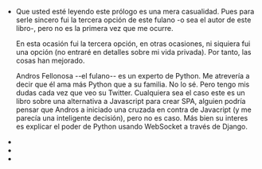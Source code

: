 - Que usted esté leyendo este prólogo es una mera casualidad. Pues para serle sincero fui la tercera opción de este fulano -o sea el autor de este libro-, pero no es la primera vez que me ocurre.
  
  En esta ocasión fui la tercera opción, en otras ocasiones, ni siquiera fui una opción  (no entraré en detalles sobre mi vida privada). Por tanto, las cosas han mejorado.
  
  
  Andros Fellonosa --el fulano-- es un experto de Python. Me atrevería a decir que él ama más Python que a su familia. No lo sé. Pero tengo mis dudas cada vez que veo su Twitter. Cualquiera sea el caso este es un libro sobre una alternativa a Javascript para crear SPA,  alguien podría pensar que Andros a iniciado una cruzada en contra de Javacript (y me parecía una inteligente decisión), pero no es caso. Más bien su interes es explicar el poder de Python usando WebSocket a través de Django.
-
-
-